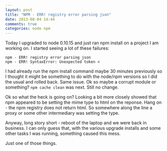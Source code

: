 ```yaml
---
layout: post
title: "NPM - ERR! registry error parsing json"
date: 2013-08-04 14:44
comments: true
categories: node npm
---
```

Today I upgraded to node 0.10.15 and just ran npm install on a project I am working on.  I started seeing a lot of these failures:

    npm - ERR! registry error parsing json
    npm - ERR! SyntaxError: Unexpected token <

I had already run the npm install command maybe 30 minutes previously so I thought it might be something to do with the node/npm versions so I did the usual and rolled back.  Same issue.  Ok so maybe a corrupt module or something?  `npm cache clean` was next.  Still no change.
<!--more-->
Ok so what the heck is going on?  Looking a bit more closely showed that npm appeared to be setting the mime type to html on the reponse.  Hang on - the npm registry does not return html.  So somewhere along the line a proxy or some other intermediary was setting the type.

Anyway, long story short - reboot of the laptop and we were back in business.  I can only guess that, with the various upgrade installs and some other tasks I was running, something caused this mess.

Just one of those things.